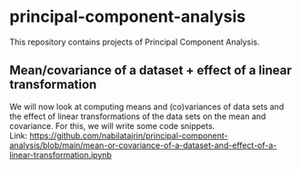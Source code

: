 # principal-component-analysis
This repository contains projects of Principal Component Analysis.

## Mean/covariance of a dataset + effect of a linear transformation
We will now look at computing means and (co)variances of data sets and the effect of linear transformations of the data sets on the mean and covariance. For this, we will write some code snippets.<br>
Link: https://github.com/nabilatajrin/principal-component-analysis/blob/main/mean-or-covariance-of-a-dataset-and-effect-of-a-linear-transformation.ipynb

